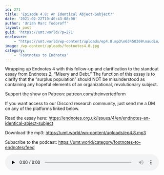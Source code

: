 ```yaml
---
id: 271
title: 'Episode 4.8: An Identical Abject-Subject?'
date: '2021-02-22T10:40:43-08:00'
author: 'Uriah Marc Todoroff'
layout: post
guid: 'https://umt.world/?p=271'
enclosure:
    - "https://umt.world/wp-content/uploads/ep4.8.mp3\n63450369\naudio/mpeg\n"
image: /wp-content/uploads/footnotes4.8.jpg
category:
    - 'Footnotes to Endnotes'
---
```


Wrapping up Endnotes 4 with this follow-up and clarification to the standout essay from Endnotes 2, “Misery and Debt.” The function of this essay is to clarify that the “surplus population” should NOT be misunderstood as containing any hopeful elements of an organizational, revolutionary subject.

Support the show on Patreon: patreon.com/theinvertedform

If you want access to our Discord research community, just send me a DM on any of the platforms linked below.

Read the essay here: https://endnotes.org.uk/issues/4/en/endnotes-an-identical-abject-subject

Download the mp3: https://umt.world/wp-content/uploads/ep4.8.mp3

Subscribe to the podcast: https://umt.world/category/footnotes-to-endnotes/feed

<audio class="wp-audio-shortcode" controls="controls" id="audio-271-26" preload="none" style="width: 100%;"><source src="https://umt.world/wp-content/uploads/ep4.8.mp3?_=26" type="audio/mpeg"></source><https://umt.world/wp-content/uploads/ep4.8.mp3></audio>